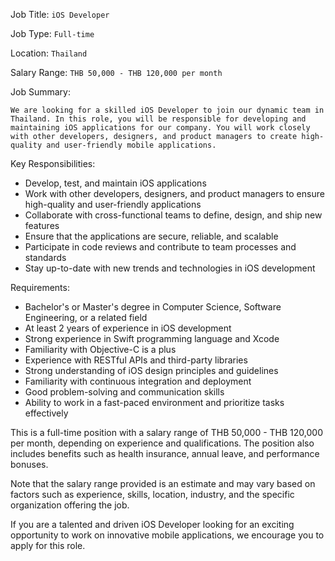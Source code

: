 Job Title: `iOS Developer`

Job Type: `Full-time`

Location: `Thailand`

Salary Range: `THB 50,000 - THB 120,000 per month`

Job Summary:

`We are looking for a skilled iOS Developer to join our dynamic team in Thailand. In this role, you will be responsible for developing and maintaining iOS applications for our company. You will work closely with other developers, designers, and product managers to create high-quality and user-friendly mobile applications.`

Key Responsibilities:

* Develop, test, and maintain iOS applications
* Work with other developers, designers, and product managers to ensure high-quality and user-friendly applications
* Collaborate with cross-functional teams to define, design, and ship new features
* Ensure that the applications are secure, reliable, and scalable
* Participate in code reviews and contribute to team processes and standards
* Stay up-to-date with new trends and technologies in iOS development

Requirements:

* Bachelor's or Master's degree in Computer Science, Software Engineering, or a related field
* At least 2 years of experience in iOS development
* Strong experience in Swift programming language and Xcode
* Familiarity with Objective-C is a plus
* Experience with RESTful APIs and third-party libraries
* Strong understanding of iOS design principles and guidelines
* Familiarity with continuous integration and deployment
* Good problem-solving and communication skills
* Ability to work in a fast-paced environment and prioritize tasks effectively

This is a full-time position with a salary range of THB 50,000 - THB 120,000 per month, depending on experience and qualifications. The position also includes benefits such as health insurance, annual leave, and performance bonuses.

Note that the salary range provided is an estimate and may vary based on factors such as experience, skills, location, industry, and the specific organization offering the job.

If you are a talented and driven iOS Developer looking for an exciting opportunity to work on innovative mobile applications, we encourage you to apply for this role.